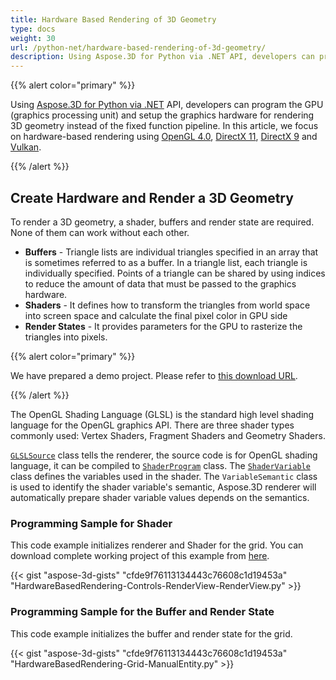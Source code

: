 ```yaml
---
title: Hardware Based Rendering of 3D Geometry
type: docs
weight: 30
url: /python-net/hardware-based-rendering-of-3d-geometry/
description: Using Aspose.3D for Python via .NET API, developers can program the GPU (graphics processing unit) and setup the graphics hardware for rendering 3D geometry instead of the fixed function pipeline. 
---
```


{{% alert color="primary" %}}

Using [Aspose.3D for Python via .NET](https://products.aspose.com/3d/python-net/) API, developers can program the GPU (graphics processing unit) and setup the graphics hardware for rendering 3D geometry instead of the fixed function pipeline. In this article, we focus on hardware-based rendering using [OpenGL 4.0](https://www.opengl.org/sdk/docs/man/html/glEnable.xhtml), [DirectX 11](https://msdn.microsoft.com/en-us/library/windows/desktop/hh404489\(v=vs.85\).aspx), [DirectX 9](https://msdn.microsoft.com/en-us/library/windows/desktop/bb147327\(v=vs.85\).aspx) and [Vulkan](https://www.khronos.org/registry/vulkan/specs/1.0/xhtml/vkspec.html#VkPipelineRasterizationStateCreateInfo).

{{% /alert %}}
## **Create Hardware and Render a 3D Geometry**
To render a 3D geometry, a shader, buffers and render state are required. None of them can work without each other.

- **Buffers** - Triangle lists are individual triangles specified in an array that is sometimes referred to as a buffer. In a triangle list, each triangle is individually specified. Points of a triangle can be shared by using indices to reduce the amount of data that must be passed to the graphics hardware.
- **Shaders** - It defines how to transform the triangles from world space into screen space and calculate the final pixel color in GPU side
- **Render States** - It provides parameters for the GPU to rasterize the triangles into pixels.

{{% alert color="primary" %}}

We have prepared a demo project. Please refer to [this download URL](https://github.com/aspose-3d/Aspose.3D-for-.NET/tree/master/HardwareBasedRendering).

{{% /alert %}}

The OpenGL Shading Language (GLSL) is the standard high level shading language for the OpenGL graphics API. There are three shader types commonly used: Vertex Shaders, Fragment Shaders and Geometry Shaders.

[`GLSLSource`](https://reference.aspose.com/3d/net/aspose.threed.render/glslsource) class tells the renderer, the source code is for OpenGL shading language, it can be compiled to [`ShaderProgram`](https://reference.aspose.com/3d/net/aspose.threed.render/shaderprogram) class. The [`ShaderVariable`](https://reference.aspose.com/3d/net/aspose.threed.render/shadervariable) class defines the variables used in the shader. The `VariableSemantic` class is used to identify the shader variable's semantic, Aspose.3D renderer will automatically prepare shader variable values depends on the semantics.
### **Programming Sample for Shader**
This code example initializes renderer and Shader for the grid. You can download complete working project of this example from [here](https://github.com/aspose-3d/Aspose.3D-for-.NET/tree/master/HardwareBasedRendering).

{{< gist "aspose-3d-gists" "cfde9f76113134443c76608c1d19453a" "HardwareBasedRendering-Controls-RenderView-RenderView.py" >}}
### **Programming Sample for the Buffer and Render State**
This code example initializes the buffer and render state for the grid.

{{< gist "aspose-3d-gists" "cfde9f76113134443c76608c1d19453a" "HardwareBasedRendering-Grid-ManualEntity.py" >}}
